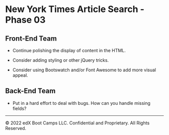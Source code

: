 # New York Times Article Search - Phase 03

## Front-End Team

* Continue polishing the display of content in the HTML.

* Consider adding styling or other jQuery tricks.

* Consider using Bootswatch and/or Font Awesome to add more visual appeal.

## Back-End Team

* Put in a hard effort to deal with bugs. How can you handle missing fields?

---

© 2022 edX Boot Camps LLC. Confidential and Proprietary. All Rights Reserved.
